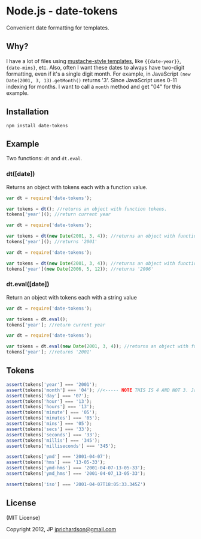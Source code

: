 Node.js - date-tokens
=====================

Convenient date formatting for templates. 



Why?
----

I have a lot of files using [mustache-style templates](http://mustache.github.com/), like `{{date-year}}`, `{date-mins}`, etc. Also, often I want these dates to always have two-digit formatting, even if it's a single digit month. For example, in JavaScript `(new Date(2001, 3, 13).getMonth()` returns '3'. Since JavaScript uses 0-11 indexing for months. I want to call a `month` method and get "04" for this example.



Installation
------------

    npm install date-tokens



Example
------

Two functions: `dt` and `dt.eval`.

### dt([date])

Returns an object with tokens each with a function value.


```javascript
var dt = require('date-tokens');

var tokens = dt(); //returns an object with function tokens.
tokens['year'](); //return current year
```

```javascript
var dt = require('date-tokens');

var tokens = dt(new Date(2001, 3, 4)); //returns an object with function tokens.
tokens['year'](); //returns '2001'
```

```javascript
var dt = require('date-tokens');

var tokens = dt(new Date(2001, 3, 4)); //returns an object with function tokens.
tokens['year'](new Date(2006, 5, 12)); //returns '2006'
```

### dt.eval([date])

Return an object with tokens each with a string value

```javascript
var dt = require('date-tokens');

var tokens = dt.eval(); 
tokens['year']; //return current year
```

```javascript
var dt = require('date-tokens');

var tokens = dt.eval(new Date(2001, 3, 4)); //returns an object with function tokens.
tokens['year']; //returns '2001'
```


Tokens
------

```javascript
assert(tokens['year'] === '2001');
assert(tokens['month'] === '04'); //<----- NOTE THIS IS 4 AND NOT 3. JavaScript monthly indexing 0-11 is very stupid.
assert(tokens['day'] === '07');
assert(tokens['hour'] === '13');
assert(tokens['hours'] === '13');
assert(tokens['minute'] === '05');
assert(tokens['minutes'] === '05');
assert(tokens['mins'] === '05');
assert(tokens['secs'] === '33');
assert(tokens['seconds'] === '33');
assert(tokens['millis'] === '345');
assert(tokens['milliseconds'] === '345');

assert(tokens['ymd'] === '2001-04-07');
assert(tokens['hms'] === '13-05-33');
assert(tokens['ymd-hms'] === '2001-04-07-13-05-33');
assert(tokens['ymd_hms'] === '2001-04-07_13-05-33');

assert(tokens['iso'] === '2001-04-07T18:05:33.345Z')
```

License
-------

(MIT License)

Copyright 2012, JP  <jprichardson@gmail.com>


